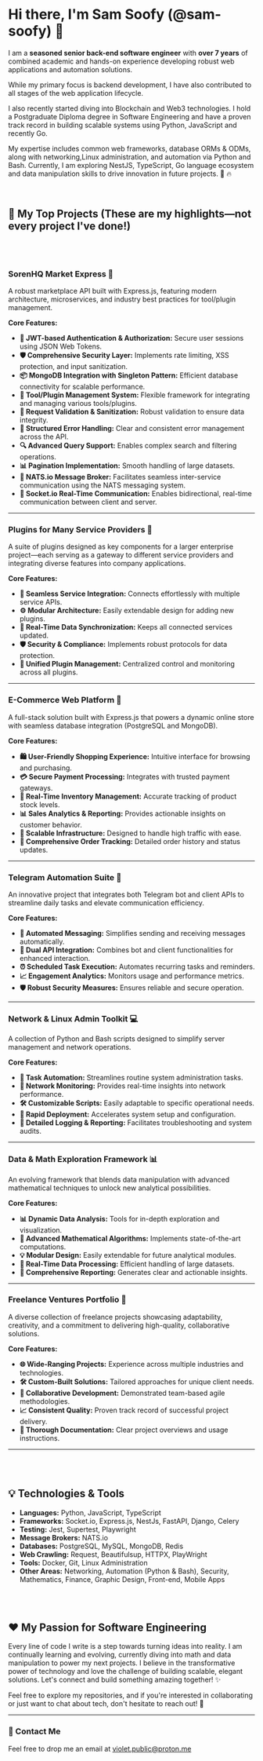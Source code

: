 # Hi there, I'm Sam Soofy (@sam-soofy) :wave:

I am a **seasoned senior back-end software engineer** with **over 7 years** of combined academic and hands-on experience developing robust web applications and automation solutions.

While my primary focus is backend development, I have also contributed to all stages of the web application lifecycle.

I also recently started diving into Blockchain and Web3 technologies. I hold a
Postgraduate Diploma degree in Software Engineering and have a proven track record in building scalable systems using Python, JavaScript and recently Go.

My expertise includes common web frameworks, database ORMs & ODMs, along with networking,Linux administration, and automation via Python and Bash. Currently, I am exploring NestJS, TypeScript, Go language ecosystem and data manipulation skills to drive innovation in future projects. :rocket: :fire:

<br><be>

## 🚀 My Top Projects (These are my highlights—not every project I've done!)

<br><br>

### **SorenHQ Market Express** :robot:
A robust marketplace API built with Express.js, featuring modern architecture, microservices, and industry best practices for tool/plugin management.

**Core Features:**
- **🔐 JWT-based Authentication & Authorization:** Secure user sessions using JSON Web Tokens.
- **🛡️ Comprehensive Security Layer:** Implements rate limiting, XSS protection, and input sanitization.
- **📦 MongoDB Integration with Singleton Pattern:** Efficient database connectivity for scalable performance.
- **🔄 Tool/Plugin Management System:** Flexible framework for integrating and managing various tools/plugins.
- **🚦 Request Validation & Sanitization:** Robust validation to ensure data integrity.
- **📝 Structured Error Handling:** Clear and consistent error management across the API.
- **🔍 Advanced Query Support:** Enables complex search and filtering operations.
- **📊 Pagination Implementation:** Smooth handling of large datasets.
- **📡 NATS.io Message Broker:** Facilitates seamless inter-service communication using the NATS messaging system.
- **💬 Socket.io Real-Time Communication:** Enables bidirectional, real-time communication between client and server.

---

### **Plugins for Many Service Providers** :robot:
A suite of plugins designed as key components for a larger enterprise project—each serving as a gateway to different service providers and integrating diverse features into company applications.

**Core Features:**
- **🔌 Seamless Service Integration:** Connects effortlessly with multiple service APIs.
- **⚙️ Modular Architecture:** Easily extendable design for adding new plugins.
- **🔄 Real-Time Data Synchronization:** Keeps all connected services updated.
- **🛡️ Security & Compliance:** Implements robust protocols for data protection.
- **📝 Unified Plugin Management:** Centralized control and monitoring across all plugins.

---

### **E-Commerce Web Platform** :shopping_cart:
A full-stack solution built with Express.js that powers a dynamic online store with seamless database integration (PostgreSQL and MongoDB).

**Core Features:**
- **🛍️ User-Friendly Shopping Experience:** Intuitive interface for browsing and purchasing.
- **💳 Secure Payment Processing:** Integrates with trusted payment gateways.
- **🔄 Real-Time Inventory Management:** Accurate tracking of product stock levels.
- **📊 Sales Analytics & Reporting:** Provides actionable insights on customer behavior.
- **🚀 Scalable Infrastructure:** Designed to handle high traffic with ease.
- **📝 Comprehensive Order Tracking:** Detailed order history and status updates.

---

### **Telegram Automation Suite** :robot:
An innovative project that integrates both Telegram bot and client APIs to streamline daily tasks and elevate communication efficiency.

**Core Features:**
- **🤖 Automated Messaging:** Simplifies sending and receiving messages automatically.
- **🔄 Dual API Integration:** Combines bot and client functionalities for enhanced interaction.
- **⏰ Scheduled Task Execution:** Automates recurring tasks and reminders.
- **📈 Engagement Analytics:** Monitors usage and performance metrics.
- **🛡️ Robust Security Measures:** Ensures reliable and secure operation.

---

### **Network & Linux Admin Toolkit** :computer:
A collection of Python and Bash scripts designed to simplify server management and network operations.

**Core Features:**
- **🔧 Task Automation:** Streamlines routine system administration tasks.
- **📡 Network Monitoring:** Provides real-time insights into network performance.
- **🛠️ Customizable Scripts:** Easily adaptable to specific operational needs.
- **🚀 Rapid Deployment:** Accelerates system setup and configuration.
- **📝 Detailed Logging & Reporting:** Facilitates troubleshooting and system audits.

---

### **Data & Math Exploration Framework** :bar_chart:
An evolving framework that blends data manipulation with advanced mathematical techniques to unlock new analytical possibilities.

**Core Features:**
- **📊 Dynamic Data Analysis:** Tools for in-depth exploration and visualization.
- **🔢 Advanced Mathematical Algorithms:** Implements state-of-the-art computations.
- **💡 Modular Design:** Easily extendable for future analytical modules.
- **🚀 Real-Time Data Processing:** Efficient handling of large datasets.
- **📝 Comprehensive Reporting:** Generates clear and actionable insights.

---

### **Freelance Ventures Portfolio** :briefcase:
A diverse collection of freelance projects showcasing adaptability, creativity, and a commitment to delivering high-quality, collaborative solutions.

**Core Features:**
- **🌐 Wide-Ranging Projects:** Experience across multiple industries and technologies.
- **🛠️ Custom-Built Solutions:** Tailored approaches for unique client needs.
- **🤝 Collaborative Development:** Demonstrated team-based agile methodologies.
- **📈 Consistent Quality:** Proven track record of successful project delivery.
- **📝 Thorough Documentation:** Clear project overviews and usage instructions.

---

<br><br>

## 💡 Technologies & Tools

- **Languages:** Python, JavaScript, TypeScript 
- **Frameworks:** Socket.io, Express.js, NestJs, FastAPI, Django, Celery
- **Testing:** Jest, Supertest, Playwright
- **Message Brokers:** NATS.io
- **Databases:** PostgreSQL, MySQL, MongoDB, Redis
- **Web Crawling:** Request, Beautifulsup, HTTPX, PlayWright
- **Tools:** Docker, Git, Linux Administration  
- **Other Areas:** Networking, Automation (Python & Bash), Security, Mathematics, Finance, Graphic Design, Front-end, Mobile Apps

<br><br>

## ❤️ My Passion for Software Engineering

Every line of code I write is a step towards turning ideas into reality. I am continually learning and evolving, currently diving into math and data manipulation to power my next projects. I believe in the transformative power of technology and love the challenge of building scalable, elegant solutions. Let's connect and build something amazing together! :sparkles:

Feel free to explore my repositories, and if you're interested in collaborating or just want to chat about tech, don't hesitate to reach out! :handshake:

---

### 📧 Contact Me

Feel free to drop me an email at [violet.public@proton.me](mailto:violet.public@proton.me)

<be><br>

